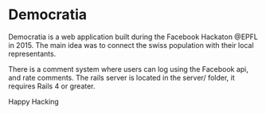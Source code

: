 # Democratia

Democratia is a web application built during the Facebook Hackaton @EPFL in 2015.
The main idea was to connect the swiss population with their local representants.

There is a comment system where users can log using the Facebook api, and rate comments.
The rails server is located in the server/ folder, it requires Rails 4 or greater.

Happy Hacking
